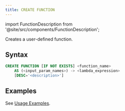 ```yaml
---
title: CREATE FUNCTION
---
```

import FunctionDescription from '@site/src/components/FunctionDescription';

<FunctionDescription description="Introduced or updated: v1.2.116"/>

Creates a user-defined function.

## Syntax

```sql
CREATE FUNCTION [IF NOT EXISTS] <function_name> 
    AS (<input_param_names>) -> <lambda_expression> 
    [DESC='<description>']
```

## Examples

See [Usage Examples](index.md#usage-examples).